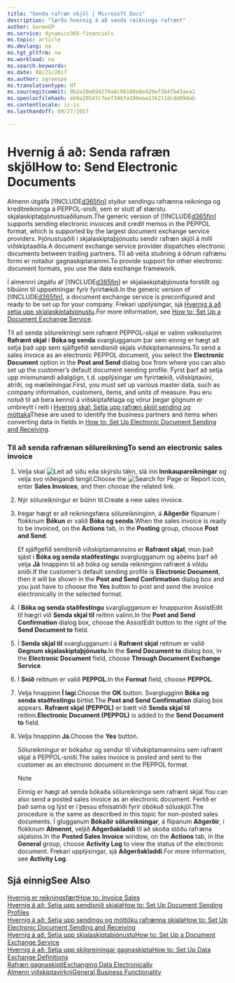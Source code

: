 ```yaml
---
title: "Senda rafræn skjöl | Microsoft Docs"
description: "lærðu hvernig á að senda reikninga rafrænt"
author: SorenGP
ms.service: dynamics365-financials
ms.topic: article
ms.devlang: na
ms.tgt_pltfrm: na
ms.workload: na
ms.search.keywords: 
ms.date: 08/21/2017
ms.author: sgroespe
ms.translationtype: HT
ms.sourcegitcommit: 8b2e20e694279a8c06188e0e429ef3b4fb43aea2
ms.openlocfilehash: eb9a20547c7eef346fa199eaa136211dcdd09dab
ms.contentlocale: is-is
ms.lasthandoff: 09/27/2017

---
```

# <a name="how-to-send-electronic-documents"></a><span data-ttu-id="4c176-103">Hvernig á að: Senda rafræn skjöl</span><span class="sxs-lookup"><span data-stu-id="4c176-103">How to: Send Electronic Documents</span></span>
<span data-ttu-id="4c176-104">Almenn útgáfa [!INCLUDE[d365fin](includes/d365fin_md.md)] styður sendingu rafrænna reikninga og kreditreikninga á PEPPOL-sniði, sem er stutt af stærstu skjalaskiptaþjónustuaðilunum.</span><span class="sxs-lookup"><span data-stu-id="4c176-104">The generic version of [!INCLUDE[d365fin](includes/d365fin_md.md)] supports sending electronic invoices and credit memos in the PEPPOL format, which is supported by the largest document exchange service providers.</span></span> <span data-ttu-id="4c176-105">Þjónustuaðili í skjalaskiptaþjónustu sendir rafræn skjöl á milli viðskiptaaðila.</span><span class="sxs-lookup"><span data-stu-id="4c176-105">A document exchange service provider dispatches electronic documents between trading partners.</span></span> <span data-ttu-id="4c176-106">Til að veita stuðning á öðrum rafrænu formi er notaður gagnaskiptarammi.</span><span class="sxs-lookup"><span data-stu-id="4c176-106">To provide support for other electronic document formats, you use the data exchange framework.</span></span>  

 <span data-ttu-id="4c176-107">Í almennri útgáfu af [!INCLUDE[d365fin](includes/d365fin_md.md)] er skjalaskiptaþjónusta forstillt og tilbúinn til uppsetningar fyrir fyrirtækið.</span><span class="sxs-lookup"><span data-stu-id="4c176-107">In the generic version of [!INCLUDE[d365fin](includes/d365fin_md.md)], a document exchange service is preconfigured and ready to be set up for your company.</span></span> <span data-ttu-id="4c176-108">Frekari upplýsingar, sjá [Hvernig á að setja upp skjalaskiptaþjónustu](across-how-to-set-up-a-document-exchange-service.md).</span><span class="sxs-lookup"><span data-stu-id="4c176-108">For more information, see [How to: Set Up a Document Exchange Service](across-how-to-set-up-a-document-exchange-service.md).</span></span>  

 <span data-ttu-id="4c176-109">Til að senda sölureikningi sem rafrænt PEPPOL-skjal er valinn valkosturinn **Rafrænt skjal** í **Bóka og senda** svarglugganum þar sem einnig er hægt að setja það upp sem sjálfgefið sendisnið skjals viðskiptamannsins.</span><span class="sxs-lookup"><span data-stu-id="4c176-109">To send a sales invoice as an electronic PEPPOL document, you select the **Electronic Document** option in the **Post and Send** dialog box from where you can also set up the customer’s default document sending profile.</span></span> <span data-ttu-id="4c176-110">Fyrst þarf að setja upp mismunandi aðalgögn, t.d. upplýsingar um fyrirtækið, viðskiptavini, atriði, og mælieiningar.</span><span class="sxs-lookup"><span data-stu-id="4c176-110">First, you must set up various master data, such as company information, customers, items, and units of measure.</span></span> <span data-ttu-id="4c176-111">Þau eru notuð til að bera kennsl á viðskiptafélaga og vörur þegar gögnum er umbreytt í reiti í [Hvernig skal: Setja upp rafræn skjöl sending og móttaka](across-how-to-set-up-electronic-document-sending-and-receiving.md)</span><span class="sxs-lookup"><span data-stu-id="4c176-111">These are used to identify the business partners and items when converting data in fields in [How to: Set Up Electronic Document Sending and Receiving](across-how-to-set-up-electronic-document-sending-and-receiving.md).</span></span>  

### <a name="to-send-an-electronic-sales-invoice"></a><span data-ttu-id="4c176-112">Til að senda rafrænan sölureikning</span><span class="sxs-lookup"><span data-stu-id="4c176-112">To send an electronic sales invoice</span></span>  

1.  <span data-ttu-id="4c176-113">Velja skal ![Leit að síðu eða skýrslu](media/ui-search/search_small.png "Leit að síðu eða skýrslu táknið") tákn, slá inn **Innkaupareikningar** og velja svo viðeigandi tengil.</span><span class="sxs-lookup"><span data-stu-id="4c176-113">Choose the ![Search for Page or Report](media/ui-search/search_small.png "Search for Page or Report icon") icon, enter **Sales Invoices**, and then choose the related link.</span></span>  

2.  <span data-ttu-id="4c176-114">Nýr sölureikningur er búinn til.</span><span class="sxs-lookup"><span data-stu-id="4c176-114">Create a new sales invoice.</span></span>  

3.  <span data-ttu-id="4c176-115">Þegar hægt er að reikningsfæra sölureikninginn, á **Aðgerðir** flipanum í flokknum **Bókun** er valið **Bóka og senda**.</span><span class="sxs-lookup"><span data-stu-id="4c176-115">When the sales invoice is ready to be invoiced, on the **Actions** tab, in the **Posting** group, choose **Post and Send**.</span></span>  

     <span data-ttu-id="4c176-116">Ef sjálfgefið sendisnið viðskiptamannsins er **Rafrænt skjal**, mun það sjást í **Bóka og senda staðfestingu** svarglugganum og aðeins þarf að velja **Já** hnappinn til að bóka og senda reikninginn rafrænt á völdu sniði.</span><span class="sxs-lookup"><span data-stu-id="4c176-116">If the customer’s default sending profile is **Electronic Document**, then it will be shown in the **Post and Send Confirmation** dialog box and you just have to choose the **Yes** button to post and send the invoice electronically in the selected format.</span></span>  

4.  <span data-ttu-id="4c176-117">Í **Bóka og senda staðfestingu** svarglugganum er hnappurinn AssistEdit til hægri við **Senda skjal til** reitinn valinn.</span><span class="sxs-lookup"><span data-stu-id="4c176-117">In the **Post and Send Confirmation** dialog box, choose the AssistEdit button to the right of the **Send Document to** field.</span></span>  

5.  <span data-ttu-id="4c176-118">Í **Senda skjal til** svarglugganum í á **Rafrænt skjal** reitnum er valið **Gegnum skjalaskiptaþjónustu**.</span><span class="sxs-lookup"><span data-stu-id="4c176-118">In the **Send Document to** dialog box, in the **Electronic Document** field, choose **Through Document Exchange Service**.</span></span>  

6.  <span data-ttu-id="4c176-119">Í **Snið** reitnum er valið **PEPPOL**.</span><span class="sxs-lookup"><span data-stu-id="4c176-119">In the **Format** field, choose **PEPPOL**.</span></span>  

7.  <span data-ttu-id="4c176-120">Velja hnappinn **Í lagi**.</span><span class="sxs-lookup"><span data-stu-id="4c176-120">Choose the **OK** button.</span></span> <span data-ttu-id="4c176-121">Svarglugginn **Bóka og senda staðfestingu** birtist.</span><span class="sxs-lookup"><span data-stu-id="4c176-121">The **Post and Send Confirmation** dialog box appears.</span></span> <span data-ttu-id="4c176-122">**Rafrænt skjal (PEPPOL)** er bætt við **Senda skjal til** reitinn.</span><span class="sxs-lookup"><span data-stu-id="4c176-122">**Electronic Document (PEPPOL)** is added to the **Send Document to** field.</span></span>  

8.  <span data-ttu-id="4c176-123">Velja hnappinn **Já**.</span><span class="sxs-lookup"><span data-stu-id="4c176-123">Choose the **Yes** button.</span></span>  

     <span data-ttu-id="4c176-124">Sölureikningur er bókaður og sendur til viðskiptamannsins sem rafrænt skjal á PEPPOL-sniði.</span><span class="sxs-lookup"><span data-stu-id="4c176-124">The sales invoice is posted and sent to the customer as an electronic document in the PEPPOL format.</span></span>  

    > [!NOTE]  
    >  <span data-ttu-id="4c176-125">Einnig er hægt að senda bókaða sölureikninga sem rafrænt skjal.</span><span class="sxs-lookup"><span data-stu-id="4c176-125">You can also send a posted sales invoice as an electronic document.</span></span> <span data-ttu-id="4c176-126">Ferlið er það sama og lýst er í þessu efnisatriði fyrir óbókuð söluskjöl.</span><span class="sxs-lookup"><span data-stu-id="4c176-126">The procedure is the same as described in this topic for non-posted sales documents.</span></span> <span data-ttu-id="4c176-127">Í glugganum **Bókaðir sölureikningar**, á flipanum **Aðgerðir**, í flokknum **Almennt**, veljið **Aðgerðakladdi** til að skoða stöðu rafræna skjalsins.</span><span class="sxs-lookup"><span data-stu-id="4c176-127">In the **Posted Sales Invoice** window, on the **Actions** tab, in the **General** group, choose **Activity Log** to view the status of the electronic document.</span></span> <span data-ttu-id="4c176-128">Frekari upplýsingar, sjá **Aðgerðakladdi**.</span><span class="sxs-lookup"><span data-stu-id="4c176-128">For more information, see **Activity Log**.</span></span>  

## <a name="see-also"></a><span data-ttu-id="4c176-129">Sjá einnig</span><span class="sxs-lookup"><span data-stu-id="4c176-129">See Also</span></span>  
[<span data-ttu-id="4c176-130">Hvernig er reikningsfært</span><span class="sxs-lookup"><span data-stu-id="4c176-130">How to: Invoice Sales</span></span>](sales-how-invoice-sales.md)  
[<span data-ttu-id="4c176-131">Hvernig á að: Setja upp sendisnið skjala</span><span class="sxs-lookup"><span data-stu-id="4c176-131">How to: Set Up Document Sending Profiles</span></span>](sales-how-setup-document-send-profiles.md)  
[<span data-ttu-id="4c176-132">Hvernig á að: Setja upp sendingu og móttöku rafrænna skjala</span><span class="sxs-lookup"><span data-stu-id="4c176-132">How to: Set Up Electronic Document Sending and Receiving</span></span>](across-how-to-set-up-electronic-document-sending-and-receiving.md)  
[<span data-ttu-id="4c176-133">Hvernig á að: Setja upp skjalaskiptaþjónustu</span><span class="sxs-lookup"><span data-stu-id="4c176-133">How to: Set Up a Document Exchange Service</span></span>](across-how-to-set-up-a-document-exchange-service.md)  
[<span data-ttu-id="4c176-134">Hvernig á að: Setja upp skilgreiningar gagnaskipta</span><span class="sxs-lookup"><span data-stu-id="4c176-134">How to: Set Up Data Exchange Definitions</span></span>](across-how-to-set-up-data-exchange-definitions.md)  
[<span data-ttu-id="4c176-135">Rafræn gagnaskipti</span><span class="sxs-lookup"><span data-stu-id="4c176-135">Exchanging Data Electronically</span></span>](across-data-exchange.md)  
[<span data-ttu-id="4c176-136">Almenn viðskiptavirkni</span><span class="sxs-lookup"><span data-stu-id="4c176-136">General Business Functionality</span></span>](ui-across-business-areas.md)  

